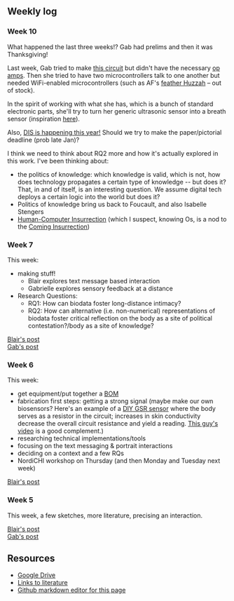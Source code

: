 ## Weekly log
### Week 10
What happened the last three weeks!? Gab had prelims and then it was Thanksgiving! 

Last week, Gab tried to make [this circuit](http://www.chris3000.com/wp-content/uploads/2010/02/Gsr02.jpg) but didn't have the necessary [op amps](https://www.digchip.com/datasheets/parts/datasheet/041/OP471A.php). Then she tried to have two microcontrollers talk to one another but needed WiFi-enabled microcontrollers (such as AF's [feather Huzzah](https://www.adafruit.com/product/2821) – out of stock).

In the spirit of working with what she has, which is a bunch of standard electronic parts, she'll try to turn her generic ultrasonic sensor into a breath sensor (inspiration [here](https://www.ncbi.nlm.nih.gov/pmc/articles/PMC4179033/pdf/sensors-14-15371.pdf)).

Also, [DIS is happening this year!](https://dis.acm.org/2021/) Should we try to make the paper/pictorial deadline (prob late Jan)?

I think we need to think about RQ2 more and how it's actually explored in this work. I've been thinking about: 
- the politics of knowledge: which knowledge is valid, which is not, how does technology propagates a certain type of knowledge -- but does it? That, in and of itself, is an interesting question. We assume digital tech deploys a certain logic into the world but does it?
- Politics of knowledge bring us back to Foucault, and also Isabelle Stengers
- [Human-Computer Insurrection](https://arxiv.org/pdf/1908.06167.pdf) (which I suspect, knowing Os, is a nod to the [Coming Insurrection](https://theanarchistlibrary.org/library/comite-invisible-the-coming-insurrection)) 


### Week 7
This week:
- making stuff!
  - Blair explores text message based interaction
  - Gabrielle explores sensory feedback at  a distance
- Research Questions:
  - RQ1: How can biodata foster long-distance intimacy?
  - RQ2: How can alternative (i.e. non-numerical) representations of biodata foster critical reflection on the body as a site of political contestation?/body as a site of knowledge?

[Blair's post](posts/blair_post_wk7.md)  
[Gab's post](posts/gab_post_wk7.md)

### Week 6
This week: 
- get equipment/put together a [BOM](bom.md)
- fabrication first steps: getting a strong signal (maybe make our own biosensors? Here's an example of a [DIY GSR sensor](http://ftmedia.eu/diy-gsr-sensor/) where the body serves as a resistor in the circuit; increases in skin conductivity decrease the overall circuit resistance and yield a reading. [This guy's video](https://www.youtube.com/watch?v=ljVQpwVHpOo&feature=emb_logo) is a good complement.)
- researching technical implementations/tools
- focusing on the text messaging & portrait interactions
- deciding on a context and a few RQs
- NordiCHI workshop on Thursday (and then Monday and Tuesday next week)

[Blair's post](/posts/blair_post_wk6.md)


### Week 5
This week, a few sketches, more literature, precising an interaction.

[Blair's post](/posts/blair_post_wk5.md)  
[Gab's post](/posts/gab_post_wk5.md)

## Resources
- [Google Drive](https://drive.google.com/drive/u/0/folders/0ANOdHyxe8_6lUk9PVA)
- [Links to literature](https://github.com/bsubbaraman/ABSR/blob/gh-pages/literature.md)
- [Github markdown editor for this page](https://github.com/bsubbaraman/ABSR/edit/gh-pages/README.md)
